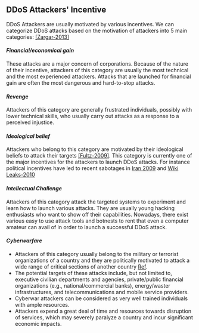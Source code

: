 DDoS Attackers' Incentive
---

DDoS Attackers are usually motivated by various incentives. We can categorize DDoS attacks based on the motivation of attackers into 5 main categories: [[Zargar-2013]](https://github.com/hxwang/Security-Summary/blob/master/ZargarJ13_Survey_Defense-Mechanism-against-DDoS.md)
#### *Financial/economical gain*
These attacks are a major concern of corporations. Because of the nature of their incentive, attackers of this category are usually the most technical and the most experienced attackers. Attacks that are launched for financial gain are often the most dangerous and hard-to-stop attacks.

#### *Revenge*
Attackers of this category are generally frustrated individuals, possibly with lower technical skills, who usually  carry out attacks as a response to a perceived injustice.


#### *Ideological belief*
 Attackers who belong to this category are motivated by their ideological beliefs to attack their targets [[Fultz-2009]](http://link.springer.com/chapter/10.1007%2F978-3-642-03549-4_10#page-1).  This category is currently one of the major incentives for the attackers to launch DDoS attacks. For instance political incentives have led to recent sabotages in [Iran 2009](https://isc.sans.edu/diary/Slowloris+and+Iranian+DDoS+attacks/6622) and [Wiki Leaks-2010](http://techcrunch.com/2010/11/28/wikileaks-ddos-attack/)

 
#### *Intellectual Challenge*
 Attackers of this category attack the targeted systems to experiment and learn how to launch various attacks. They are usually young hacking enthusiasts who want to show off their capabilities. Nowadays, there exist various easy to use attack tools and botnests to rent that even a computer amateur can avail of in order to launch a successful DDoS attack.
 
#### *Cyberwarfare*
 - Attackers of this category usually belong to the military or terrorist organizations of a country and they are politically motivated to attack a wide range of critical sections of another country [Ref](http://www.gideonrasmussen.com/article-14.html). 
 - The potential targets of these attacks include, but not limited to, executive civilian departments and agencies, private/public financial organizations (e.g., national/commercial banks), energy/waster infrastructures, and telecommunications and mobile service providers.
 - Cyberwar attackers can be considered as very well trained individuals with ample resources.
 - Attackers expend a great deal of time and resources towards disruption of services, which may severely paralyze a country and incur significant economic impacts.
